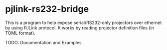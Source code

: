 # pjlink-rs232-bridge

This is a program to help expose serial/RS232-only projectors over ethernet by using PJLink protocol. It works by reading projector definition files (in TOML format).

TODO: Documentation and Examples
